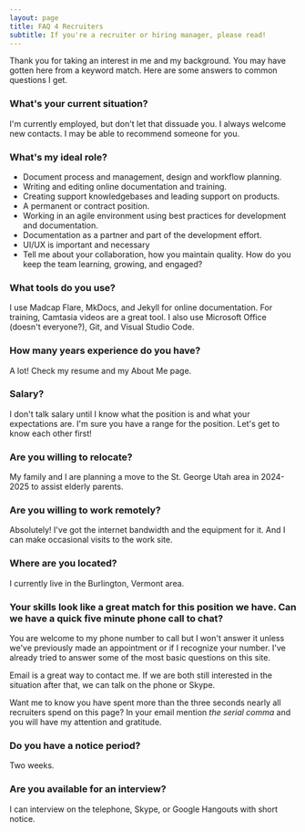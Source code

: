 ```yaml
---
layout: page
title: FAQ 4 Recruiters
subtitle: If you're a recruiter or hiring manager, please read!
---
```

Thank you for taking an interest in me and my background. You may have gotten here from a keyword match. Here are some answers to common questions I get.

### What's your current situation?
I'm currently employed, but don't let that dissuade you. I always 
welcome new contacts. I may be able to recommend someone for you. 
### What's my ideal role?
* Document process and management, design and workflow planning.
* Writing and editing online documentation and training. 
* Creating support knowledgebases and leading support on products.
* A permanent or contract position.
* Working in an agile environment using best practices for development and documentation.
* Documentation as a partner and part of the development effort.
* UI/UX is important and necessary
* Tell me about your collaboration, how you maintain quality.  How do you keep the team learning, growing, and engaged?

### What tools do you use?
I use Madcap Flare, MkDocs, and Jekyll for online documentation. For training, Camtasia videos are a great tool. I also use Microsoft Office (doesn't everyone?), Git, and Visual Studio Code.

### How many years experience do you have?
A lot! Check my resume and my About Me page. 

### Salary?
I don't talk salary until I know what the position is and what your expectations are. I'm sure you have a range for the position. Let's get to know each other first!

### Are you willing to relocate?
My family and I are planning a move to the St. George Utah area in 2024-2025 to assist elderly parents.

### Are you willing to work remotely?
Absolutely! I've got the internet bandwidth and the equipment for it. And I can make occasional visits to the work site.

### Where are you located?
I currently live in the Burlington, Vermont area. 

### Your skills look like a great match for this position we have. Can we have a quick five minute phone call to chat?
You are welcome to my phone number to call but I won't answer it unless we've previously made an appointment or if I recognize your number. I've already tried to answer some of the most basic questions on this site.

Email is a great way to contact me. If we are both still interested in the situation after that, we can talk on the phone or Skype.

Want me to know you have spent more than the three seconds nearly all recruiters spend on this page? In your email mention _the serial comma_ and you will have my attention and gratitude. 

### Do you have a notice period?
Two weeks.

### Are you available for an interview?
I can interview on the telephone, Skype, or Google Hangouts with short notice.
